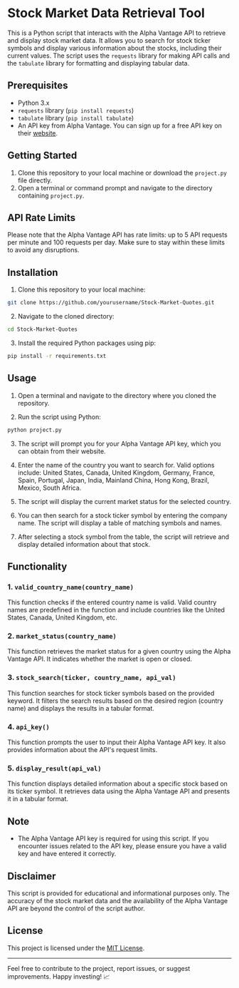 # Stock Market Data Retrieval Tool

This is a Python script that interacts with the Alpha Vantage API to retrieve and display stock market data. It allows you to search for stock ticker symbols and display various information about the stocks, including their current values. The script uses the `requests` library for making API calls and the `tabulate` library for formatting and displaying tabular data.

## Prerequisites

- Python 3.x
- `requests` library (`pip install requests`)
- `tabulate` library (`pip install tabulate`)
- An API key from Alpha Vantage. You can sign up for a free API key on their [website](https://www.alphavantage.co/support/#api-key).

## Getting Started

1. Clone this repository to your local machine or download the `project.py` file directly.
2. Open a terminal or command prompt and navigate to the directory containing `project.py`.

## API Rate Limits

Please note that the Alpha Vantage API has rate limits: up to 5 API requests per minute and 100 requests per day. Make sure to stay within these limits to avoid any disruptions.

## Installation

1. Clone this repository to your local machine:

```bash
git clone https://github.com/yourusername/Stock-Market-Quotes.git
```

2. Navigate to the cloned directory:

```bash
cd Stock-Market-Quotes
```

3. Install the required Python packages using pip:

```bash
pip install -r requirements.txt
```

## Usage

1. Open a terminal and navigate to the directory where you cloned the repository.

2. Run the script using Python:

```bash
python project.py
```

3. The script will prompt you for your Alpha Vantage API key, which you can obtain from their website.

4. Enter the name of the country you want to search for. Valid options include: United States, Canada, United Kingdom, Germany, France, Spain, Portugal, Japan, India, Mainland China, Hong Kong, Brazil, Mexico, South Africa.

5. The script will display the current market status for the selected country.

6. You can then search for a stock ticker symbol by entering the company name. The script will display a table of matching symbols and names.

7. After selecting a stock symbol from the table, the script will retrieve and display detailed information about that stock.

## Functionality

### 1. `valid_country_name(country_name)`

This function checks if the entered country name is valid. Valid country names are predefined in the function and include countries like the United States, Canada, United Kingdom, etc.

### 2. `market_status(country_name)`

This function retrieves the market status for a given country using the Alpha Vantage API. It indicates whether the market is open or closed.

### 3. `stock_search(ticker, country_name, api_val)`

This function searches for stock ticker symbols based on the provided keyword. It filters the search results based on the desired region (country name) and displays the results in a tabular format.

### 4. `api_key()`

This function prompts the user to input their Alpha Vantage API key. It also provides information about the API's request limits.

### 5. `display_result(api_val)`

This function displays detailed information about a specific stock based on its ticker symbol. It retrieves data using the Alpha Vantage API and presents it in a tabular format.

## Note

- The Alpha Vantage API key is required for using this script. If you encounter issues related to the API key, please ensure you have a valid key and have entered it correctly.
## Disclaimer

This script is provided for educational and informational purposes only. The accuracy of the stock market data and the availability of the Alpha Vantage API are beyond the control of the script author.

## License

This project is licensed under the [MIT License](LICENSE).

---

Feel free to contribute to the project, report issues, or suggest improvements. Happy investing! 📈
